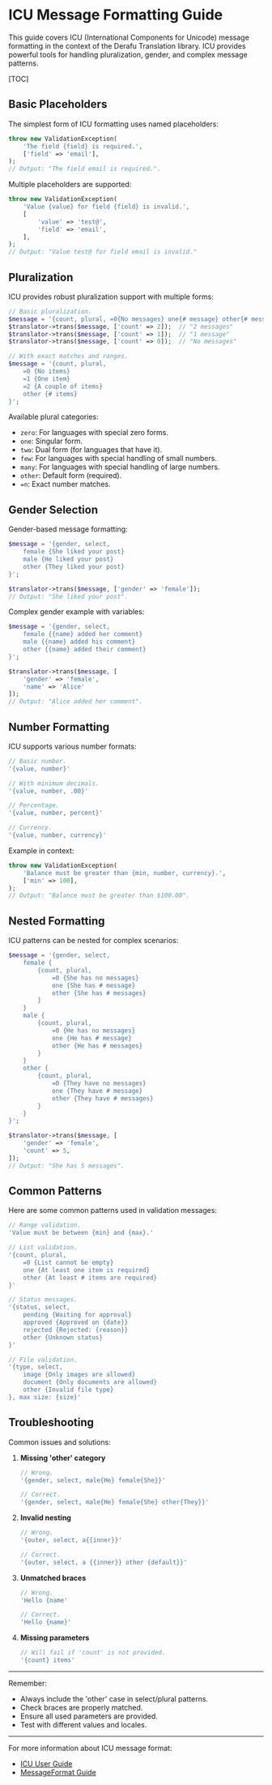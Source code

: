 # ICU Message Formatting Guide

This guide covers ICU (International Components for Unicode) message formatting in the context of the Derafu Translation library. ICU provides powerful tools for handling pluralization, gender, and complex message patterns.

[TOC]

## Basic Placeholders

The simplest form of ICU formatting uses named placeholders:

```php
throw new ValidationException(
    'The field {field} is required.',
    ['field' => 'email'],
);
// Output: "The field email is required.".
```

Multiple placeholders are supported:

```php
throw new ValidationException(
    'Value {value} for field {field} is invalid.',
    [
        'value' => 'test@',
        'field' => 'email',
    ],
);
// Output: "Value test@ for field email is invalid."
```

## Pluralization

ICU provides robust pluralization support with multiple forms:

```php
// Basic pluralization.
$message = '{count, plural, =0{No messages} one{# message} other{# messages}}';
$translator->trans($message, ['count' => 2]);  // "2 messages"
$translator->trans($message, ['count' => 1]);  // "1 message"
$translator->trans($message, ['count' => 0]);  // "No messages"

// With exact matches and ranges.
$message = '{count, plural,
    =0 {No items}
    =1 {One item}
    =2 {A couple of items}
    other {# items}
}';
```

Available plural categories:

- `zero`: For languages with special zero forms.
- `one`: Singular form.
- `two`: Dual form (for languages that have it).
- `few`: For languages with special handling of small numbers.
- `many`: For languages with special handling of large numbers.
- `other`: Default form (required).
- `=n`: Exact number matches.

## Gender Selection

Gender-based message formatting:

```php
$message = '{gender, select,
    female {She liked your post}
    male {He liked your post}
    other {They liked your post}
}';

$translator->trans($message, ['gender' => 'female']);
// Output: "She liked your post".
```

Complex gender example with variables:

```php
$message = '{gender, select,
    female {{name} added her comment}
    male {{name} added his comment}
    other {{name} added their comment}
}';

$translator->trans($message, [
    'gender' => 'female',
    'name' => 'Alice'
]);
// Output: "Alice added her comment".
```

## Number Formatting

ICU supports various number formats:

```php
// Basic number.
'{value, number}'

// With minimum decimals.
'{value, number, .00}'

// Percentage.
'{value, number, percent}'

// Currency.
'{value, number, currency}'
```

Example in context:
```php
throw new ValidationException(
    'Balance must be greater than {min, number, currency}.',
    ['min' => 100],
);
// Output: "Balance must be greater than $100.00".
```

## Nested Formatting

ICU patterns can be nested for complex scenarios:

```php
$message = '{gender, select,
    female {
        {count, plural,
            =0 {She has no messages}
            one {She has # message}
            other {She has # messages}
        }
    }
    male {
        {count, plural,
            =0 {He has no messages}
            one {He has # message}
            other {He has # messages}
        }
    }
    other {
        {count, plural,
            =0 {They have no messages}
            one {They have # message}
            other {They have # messages}
        }
    }
}';

$translator->trans($message, [
    'gender' => 'female',
    'count' => 5,
]);
// Output: "She has 5 messages".
```

## Common Patterns

Here are some common patterns used in validation messages:

```php
// Range validation.
'Value must be between {min} and {max}.'

// List validation.
'{count, plural,
    =0 {List cannot be empty}
    one {At least one item is required}
    other {At least # items are required}
}'

// Status messages.
'{status, select,
    pending {Waiting for approval}
    approved {Approved on {date}}
    rejected {Rejected: {reason}}
    other {Unknown status}
}'

// File validation.
'{type, select,
    image {Only images are allowed}
    document {Only documents are allowed}
    other {Invalid file type}
}, max size: {size}'
```

## Troubleshooting

Common issues and solutions:

1. **Missing 'other' category**
    ```php
    // Wrong.
    '{gender, select, male{He} female{She}}'

    // Correct.
    '{gender, select, male{He} female{She} other{They}}'
    ```

2. **Invalid nesting**
    ```php
    // Wrong.
    '{outer, select, a{{inner}}'

    // Correct.
    '{outer, select, a {{inner}} other {default}}'
    ```

3. **Unmatched braces**
    ```php
    // Wrong.
    'Hello {name'

    // Correct.
    'Hello {name}'
    ```

4. **Missing parameters**
    ```php
    // Will fail if 'count' is not provided.
    '{count} items'
    ```

---

Remember:

- Always include the 'other' case in select/plural patterns.
- Check braces are properly matched.
- Ensure all used parameters are provided.
- Test with different values and locales.

---

For more information about ICU message format:

- [ICU User Guide](https://unicode-org.github.io/icu/userguide/format_parse/messages/)
- [MessageFormat Guide](https://messageformat.github.io/messageformat/)
